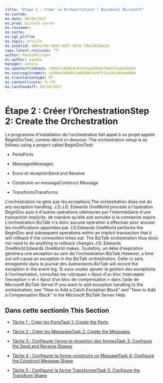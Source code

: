 ```yaml
---
title: "Étape 2 : Créer le Orchestration1 | Documents Microsoft"
ms.custom: 
ms.date: 06/08/2017
ms.prod: biztalk-server
ms.reviewer: 
ms.suite: 
ms.tgt_pltfrm: 
ms.topic: article
ms.assetid: a88cafbb-3b6f-4d27-8516-79a2391b4e31
caps.latest.revision: "7"
author: MandiOhlinger
ms.author: mandia
manager: anneta
ms.openlocfilehash: 1989fe18d9c9c81741ac83bd2f96627ea818eb91
ms.sourcegitcommit: cb908c540d8f1a692d01dc8f313e16cb4b4e696d
ms.translationtype: MT
ms.contentlocale: fr-FR
ms.lasthandoff: 09/20/2017
---
```

# <a name="step-2-create-the-orchestration"></a><span data-ttu-id="7dfa7-102">Étape 2 : Créer l’Orchestration</span><span class="sxs-lookup"><span data-stu-id="7dfa7-102">Step 2: Create the Orchestration</span></span>
<span data-ttu-id="7dfa7-103">Le programme d'installation de l'orchestration fait appel à un projet appelé BeginDocTest, comme décrit ci-dessous :</span><span class="sxs-lookup"><span data-stu-id="7dfa7-103">The orchestration setup is as follows using a project called BeginDocTest:</span></span>  
  
-   <span data-ttu-id="7dfa7-104">Ports</span><span class="sxs-lookup"><span data-stu-id="7dfa7-104">Ports</span></span>  
  
-   <span data-ttu-id="7dfa7-105">Messages</span><span class="sxs-lookup"><span data-stu-id="7dfa7-105">Messages</span></span>  
  
-   <span data-ttu-id="7dfa7-106">Envoi et réception</span><span class="sxs-lookup"><span data-stu-id="7dfa7-106">Send and Receive</span></span>  
  
-   <span data-ttu-id="7dfa7-107">Construire un message</span><span class="sxs-lookup"><span data-stu-id="7dfa7-107">Construct Message</span></span>  
  
-   <span data-ttu-id="7dfa7-108">Transforms</span><span class="sxs-lookup"><span data-stu-id="7dfa7-108">Transforms</span></span>  
  
 <span data-ttu-id="7dfa7-109">L'orchestration ne gère pas les exceptions.</span><span class="sxs-lookup"><span data-stu-id="7dfa7-109">The orchestration does not do any exception handling.</span></span> <span data-ttu-id="7dfa7-110">J.D.</span><span class="sxs-lookup"><span data-stu-id="7dfa7-110">J.D.</span></span> <span data-ttu-id="7dfa7-111">Edwards OneWorld procède à l'opération BeginDoc puis à d'autres opérations ultérieures par l'intermédiaire d'une transaction implicite, de manière qu'elle soit annulée si la connexion expire. L'orchestration BizTalk n'a donc aucune opération à effectuer pour annuler les modifications apportées par J.D.</span><span class="sxs-lookup"><span data-stu-id="7dfa7-111">Edwards OneWorld performs the BeginDoc and subsequent operations within an implicit transaction that it will rollback if the connection times out. The BizTalk orchestration thus does not need to do anything to rollback changes J.D.</span></span> <span data-ttu-id="7dfa7-112">Edwards OneWorld.</span><span class="sxs-lookup"><span data-stu-id="7dfa7-112">Edwards OneWorld makes.</span></span> <span data-ttu-id="7dfa7-113">Toutefois, un délai d'expiration génèrera une exception au sein de l'orchestration BizTalk.</span><span class="sxs-lookup"><span data-stu-id="7dfa7-113">However, a time out will cause an exception in the BizTalk orchestration.</span></span> <span data-ttu-id="7dfa7-114">Celle-ci sera enregistrée dans le journal des événements.</span><span class="sxs-lookup"><span data-stu-id="7dfa7-114">BizTalk will record the exception in the event log.</span></span> <span data-ttu-id="7dfa7-115">Si vous voulez ajouter la gestion des exceptions à l’orchestration, consultez les rubriques « Ajout d’un bloc Intercepter l’exception » et « Ajout d’un bloc de compensation » dans l’aide de Microsoft BizTalk Server.</span><span class="sxs-lookup"><span data-stu-id="7dfa7-115">If you want to add exception handling to the orchestration, see "How to Add a Catch Exception Block" and "How to Add a Compensation Block" in the Microsoft BizTalk Server Help.</span></span>  
  
## <a name="in-this-section"></a><span data-ttu-id="7dfa7-116">Dans cette section</span><span class="sxs-lookup"><span data-stu-id="7dfa7-116">In This Section</span></span>  
  
-   [<span data-ttu-id="7dfa7-117">Tâche 1 : Créer les Ports</span><span class="sxs-lookup"><span data-stu-id="7dfa7-117">Task 1: Create the Ports</span></span>](../core/task-1-create-the-ports2.md)  
  
-   [<span data-ttu-id="7dfa7-118">Tâche 2 : Créer les Messages</span><span class="sxs-lookup"><span data-stu-id="7dfa7-118">Task 2: Create the Messages</span></span>](../core/task-2-create-the-messages1.md)  
  
-   [<span data-ttu-id="7dfa7-119">Tâche 3 : Configurer l’envoi et réception des formes</span><span class="sxs-lookup"><span data-stu-id="7dfa7-119">Task 3: Configure the Send and Receive Shapes</span></span>](../core/task-3-configure-the-send-and-receive-shapes1.md)  
  
-   [<span data-ttu-id="7dfa7-120">Tâche 4 : Configurer la forme construire un Message</span><span class="sxs-lookup"><span data-stu-id="7dfa7-120">Task 4: Configure the Construct Message Shape</span></span>](../core/task-4-configure-the-construct-message-shape2.md)  
  
-   [<span data-ttu-id="7dfa7-121">Tâche 5 : Configurer la forme Transformer</span><span class="sxs-lookup"><span data-stu-id="7dfa7-121">Task 5: Configure the Transform Shape</span></span>](../core/task-5-configure-the-transform-shape1.md)